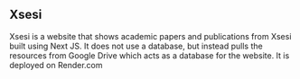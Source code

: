 ## Xsesi

Xsesi is a website that shows academic papers and publications from Xsesi built using Next JS.
It does not use a database, but instead pulls the resources from Google Drive which acts as a database for the website.
It is deployed on Render.com
